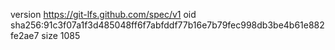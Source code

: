 version https://git-lfs.github.com/spec/v1
oid sha256:91c3f07a1f3d485048ff6f7abfddf77b16e7b79fec998db3be4b61e882fe2ae7
size 1085
